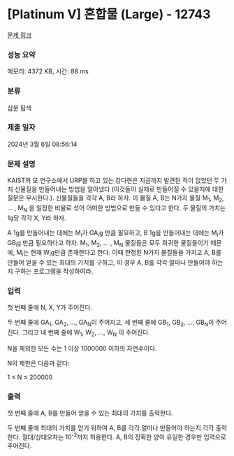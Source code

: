 # [Platinum V] 혼합물 (Large) - 12743 

[문제 링크](https://www.acmicpc.net/problem/12743) 

### 성능 요약

메모리: 4372 KB, 시간: 88 ms

### 분류

삼분 탐색

### 제출 일자

2024년 3월 6일 08:56:14

### 문제 설명

<p>KAIST의 모 연구소에서 URP를 하고 있는 강다현은 지금까지 발견된 적이 없었던 두 가지 신물질을 만들어내는 방법을 알아냈다 (이것들이 실제로 만들어질 수 있을지에 대한 질문은 무시한다.). 신물질들을 각각 A, B라 하자. 이 물질 A, B는 N가지 물질 M<sub>1</sub>, M<sub>2</sub>, … , M<sub>N</sub> 을 일정한 비율로 섞어 어떠한 방법으로 만들 수 있다고 한다. 두 물질의 가치는 1g당 각각 X, Y라 하자.</p>

<p>A 1g를 만들어내는 데에는 M<sub>i</sub>가 GA<sub>i</sub>g 만큼 필요하고, B 1g을 만들어내는 데에는 M<sub>i</sub>가 GB<sub>i</sub>g 만큼 필요하다고 하자. M<sub>1</sub>, M<sub>2</sub>, … , M<sub>N</sub> 물질들은 모두 희귀한 물질들이기 때문에, M<sub>i</sub>는 현재 W<sub>i</sub>g만큼 존재한다고 한다. 이때 한정된 N가지 물질들을 가지고 A, B를 만들어 얻을 수 있는 최대의 가치를 구하고, 이 경우 A, B를 각각 얼마나 만들어야 하는지 구하는 프로그램을 작성하여라.</p>

### 입력 

 <p>첫 번째 줄에 N, X, Y가 주어진다.</p>

<p>두 번째 줄에 GA<sub>1</sub>, GA<sub>2</sub>, ..., GA<sub>N</sub>이 주어지고, 세 번째 줄에 GB<sub>1</sub>, GB<sub>2</sub>, ..., GB<sub>N</sub>이 주어진다. 그리고 네 번째 줄에 W<sub>1</sub>, W<sub>2</sub>, ..., W<sub>N</sub> 이 주어진다.</p>

<p>N을 제외한 모든 수는 1 이상 1000000 이하의 자연수이다.</p>

<p>N의 제한은 다음과 같다:</p>

<p>1 ≤ N ≤ 200000</p>

### 출력 

 <p>첫 번째 줄에 A, B를 만들어 얻을 수 있는 최대의 가치를 출력한다.</p>

<p>두 번째 줄에 최대의 가치를 얻기 위하여 A, B를 각각 얼마나 만들어야 하는지 각각 출력한다. 절대/상대오차는 10<sup>-2</sup>까지 허용한다. A, B의 정확한 양이 유일한 경우만 입력으로 주어진다.</p>

